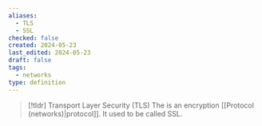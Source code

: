 ```yaml
---
aliases:
  - TLS
  - SSL
checked: false
created: 2024-05-23
last_edited: 2024-05-23
draft: false
tags:
  - networks
type: definition
---
```

>[!tldr] Transport Layer Security (TLS)
>The is an encryption [[Protocol (networks)|protocol]]. It used to be called SSL.

